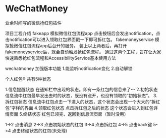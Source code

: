 # WeChatMoney
业余时间写的微信抢红包插件

项目工程介绍
fakeapp 模拟微信红包流程app 点击按钮后会发出notification，点击notification可以进入领取红包界面戳一下即可拆红包。
fakemoneyservice 模拟抢微信红包流程app后台开的服务。
装上以上两者后，再打开fakemoneyservice后，就会自动触发抢红包流程。
通过这两个工程，旨在让大家快速熟悉抢红包流程和AccessibilityService基本使用方法


wechatmoney
加强版本功能
1.能监听notification变化
2.自动解锁

个人红包®
共有5种状态

1.信息提醒状态 在通知栏中出现的状态。即有一条红包的信息来了～
2.初始状态 信息流中红包最早发出去时的状态，既没有点开，也没有领取的“初始状态”。
3.拆红包状态 信息流中红包点击一下进入的状态，这个状态会出现一个大大的“拆红包”字样的界面
4.领取红包状态 点击拆红包之后的状态 这个状态会进入到红包详情页面
5.终结状态 红包已领完，返回到信息流页面（暂时没用）

1->2 点击消息
2->3 点击初始状态的红包
3->4 点击拆红包
4->5 点击back键
5->4 点击终结状态的红包(未处理)






